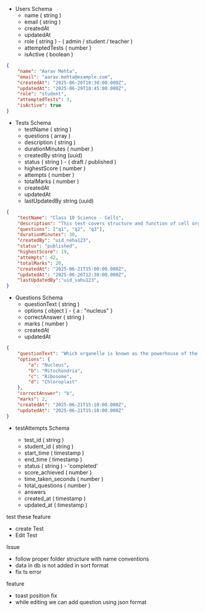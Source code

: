 -   Users Schema
    -   name ( string )
    -   email ( string )
    -   createdAt
    -   updatedAt
    -   role ( string ) - ( admin / student / teacher )
    -   attemptedTests ( number )
    -   isActive ( boolean )

```json
{
    "name": "Aarav Mehta",
    "email": "aarav.mehta@example.com",
    "createdAt": "2025-06-20T10:30:00.000Z",
    "updatedAt": "2025-06-29T18:45:00.000Z",
    "role": "student",
    "attemptedTests": 3,
    "isActive": true
}
```

-   Tests Schema
    -   testName ( string )
    -   questions ( array )
    -   description ( string )
    -   durationMinutes ( number )
    -   createdBy string (uuid)
    -   status ( string ) - ( draft / published )
    -   highestScore ( number )
    -   attempts ( number )
    -   totalMarks ( number )
    -   createdAt
    -   updatedAt
    -   lastUpdatedBy string (uuid)

```json
{
    "testName": "Class 10 Science - Cells",
    "description": "This test covers structure and function of cell organelles.",
    "questions": ["q1", "q2", "q3"],
    "durationMinutes": 30,
    "createdBy": "uid_neha123",  
    "status": "published",
    "highestScore": 19,
    "attempts": 42,
    "totalMarks": 20,
    "createdAt": "2025-06-21T15:00:00.000Z",
    "updatedAt": "2025-06-26T12:30:00.000Z",
    "lastUpdatedBy":"uid_sahu123",
}
```

-   Questions Schema
    -   questionText ( string )
    -   options ( object ) - { a : "nucleus" }
    -   correctAnswer ( string )
    -   marks ( number )
    -   createdAt
    -   updatedAt

```json
{
    "questionText": "Which organelle is known as the powerhouse of the cell?",
    "options": {
        "a": "Nucleus",
        "b": "Mitochondria",
        "c": "Ribosome",
        "d": "Chloroplast"
    },
    "correctAnswer": "b",
    "marks": 2,
    "createdAt": "2025-06-21T15:10:00.000Z",
    "updatedAt": "2025-06-21T15:10:00.000Z"
}
```

- testAttempts Schema

  - test_id ( string )
  - student_id ( string )
  - start_time ( timestamp )
  - end_time ( timestamp )
  - status ( string ) -  'completed' 
  - score_achieved ( number )
  - time_taken_seconds ( number )
  - total_questions ( number )
  - answers 
  - created_at ( timestamp )
  - updated_at ( timestamp )



test these feature
-  create Test
-  Edit Test





Issue  
- follow proper folder structure with name conventions
- data in db is not added in sort format
- fix ts error

feature 
- toast position fix
- while editing we can add question using json format




